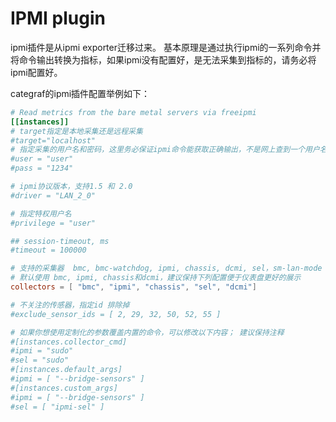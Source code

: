 # IPMI plugin
ipmi插件是从ipmi exporter迁移过来。 基本原理是通过执行ipmi的一系列命令并将命令输出转换为指标，如果ipmi没有配置好，是无法采集到指标的，请务必将ipmi配置好。

categraf的ipmi插件配置举例如下：
```toml
# Read metrics from the bare metal servers via freeipmi
[[instances]]
# target指定是本地采集还是远程采集
#target="localhost"
# 指定采集的用户名和密码，这里务必保证ipmi命令能获取正确输出，不是网上查到一个用户名 密码就可以。
#user = "user"
#pass = "1234"

# ipmi协议版本，支持1.5 和 2.0 
#driver = "LAN_2_0"

# 指定特权用户名
#privilege = "user"

## session-timeout, ms
#timeout = 100000

# 支持的采集器  bmc, bmc-watchdog, ipmi, chassis, dcmi, sel，sm-lan-mode
# 默认使用 bmc, ipmi, chassis和dcmi，建议保持下列配置便于仪表盘更好的展示
collectors = [ "bmc", "ipmi", "chassis", "sel", "dcmi"]

# 不关注的传感器，指定id 排除掉
#exclude_sensor_ids = [ 2, 29, 32, 50, 52, 55 ]

# 如果你想使用定制化的参数覆盖内置的命令，可以修改以下内容； 建议保持注释
#[instances.collector_cmd]
#ipmi = "sudo"
#sel = "sudo"
#[instances.default_args]
#ipmi = [ "--bridge-sensors" ]
#[instances.custom_args]
#ipmi = [ "--bridge-sensors" ]
#sel = [ "ipmi-sel" ]
```